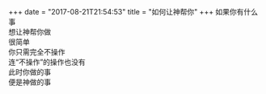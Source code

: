 +++
date = "2017-08-21T21:54:53"
title = "如何让神帮你"
+++
如果你有什么事  
想让神帮你做  
很简单  
你只需完全不操作  
连“不操作”的操作也没有  
此时你做的事  
便是神做的事  